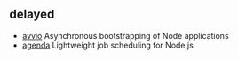 ## delayed

- [avvio](https://github.com/fastify/avvio) Asynchronous bootstrapping of Node applications
- [agenda](https://github.com/agenda/agenda) Lightweight job scheduling for Node.js